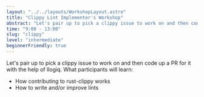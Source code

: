 ```yaml
---
layout: "../../layouts/WorkshopLayout.astro"
title: "Clippy Lint Implementer's Workshop"
abstract: "Let's pair up to pick a clippy issue to work on and then code up a PR for it with the help of llogiq."
time: "9:00 - 13:00"
slug: "clippy"
level: "intermediate"
beginnerFriendly: true
---
```


Let's pair up to pick a clippy issue to work on and then code up a PR for it with the help of llogiq.
What participants will learn:

- How contributing to rust-clippy works
- How to write and/or improve lints